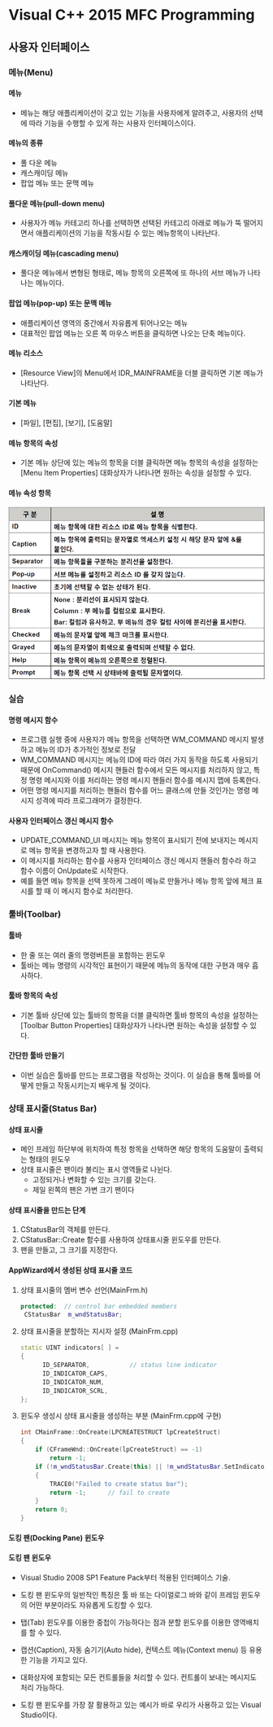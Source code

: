 # Visual C++ 2015 MFC Programming

## 사용자 인터페이스

### 메뉴(Menu)

#### 메뉴

- 메뉴는 해당 애플리케이션이 갖고 있는 기능을 사용자에게 알려주고, 사용자의 선택에 따라 기능을 수행할 수 있게 하는 사용자 인터페이스이다.



#### 메뉴의 종류

- 풀 다운 메뉴
- 캐스캐이딩 메뉴
- 팝업 메뉴 또는 문맥 메뉴



#### 풀다운 메뉴(pull-down menu)

- 사용자가 메뉴 카테고리 하나를 선택하면 선택된 카테고리 아래로 메뉴가 뚝 떨어지면서 애플리케이션의 기능을 작동시킬 수 있는 메뉴항목이 나타난다.



#### 캐스캐이딩 메뉴(cascading menu)

- 풀다운 메뉴에서 변형된 형태로, 메뉴 항목의 오른쪽에 또 하나의 서브 메뉴가 나타나는 메뉴이다.



#### 팝업 메뉴(pop-up) 또는 문맥 메뉴

- 애플리케이션 영역의 중간에서 자유롭게 튀어나오는 메뉴
- 대표적인 팝업 메뉴는 오른 쪽 마우스 버튼을 클릭하면 나오는 단축 메뉴이다.  



#### 메뉴 리소스

- [Resource View]의 Menu에서 IDR_MAINFRAME을 더블 클릭하면 기본 메뉴가 나타난다.



#### 기본 메뉴

- [파일], [편집], [보기], [도움말]



#### 메뉴 항목의 속성

- 기본 메뉴 상단에 있는 메뉴의 항목을 더블 클릭하면 메뉴 항목의 속성을 설정하는 [Menu Item Properties] 대화상자가 나타나면 원하는 속성을 설정할 수 있다.



#### 메뉴 속성 항목

<img src="../resource/1571628940276.png" alt="1571628940276" style="zoom:67%;" />



### 실습

#### 명령 메시지 함수

- 프로그램 실행 중에 사용자가 메뉴 항목을 선택하면 WM_COMMAND 메시지 발생하고 메뉴의 ID가 추가적인 정보로 전달
- WM_COMMAND 메시지는 메뉴의 ID에 따라 여러 가지 동작을 하도록 사용되기 때문에 OnCommand() 메시지 핸들러 함수에서 모든 메시지를 처리하지 않고, 특정 명령 메시지와 이를 처리하는 명령 메시지 핸들러 함수를 메시지 맵에 등록한다.
- 어떤 명령 메시지를 처리하는 핸들러 함수를 어느 클래스에 만들 것인가는 명령 메시지 성격에 따라 프로그래머가 결정한다.



#### 사용자 인터페이스 갱신 메시지 함수

- UPDATE_COMMAND_UI 메시지는 메뉴 항목이 표시되기 전에 보내지는 메시지로 메뉴 항목을 변경하고자 할 때 사용한다.
- 이 메시지를 처리하는 함수를 사용자 인터페이스 갱신 메시지 핸들러 함수라 하고 함수 이름이 OnUpdate로 시작한다.
- 예를 들면 메뉴 항목을 선택 못하게 그레이 메뉴로 만들거나 메뉴 항목 앞에 체크 표시를 할 때 이 메시지 함수로 처리한다.



### 툴바(Toolbar)

#### 툴바

- 한 줄 또는 여러 줄의 명령버튼을 포함하는 윈도우
- 툴바는 메뉴 명령의 시각적인 표현이기 때문에 메뉴의 동작에 대한 구현과 매우 흡사하다.



#### 툴바 항목의 속성

- 기본 툴바 상단에 있는 툴바의 항목을 더블 클릭하면 툴바 항목의 속성을 설정하는 [Toolbar Button Properties] 대화상자가 나타나면 원하는 속성을 설정할 수 있다.



#### 간단한 툴바 만들기

- 이번 실습은 툴바를 만드는 프로그램을 작성하는 것이다. 이 실습을 통해 툴바를 어떻게 만들고 작동시키는지 배우게 될 것이다.



### 상태 표시줄(Status Bar)

#### 상태 표시줄

- 메인 프레임 하단부에 위치하여 특정 항목을 선택하면 해당 항목의 도움말이 출력되는 형태의 윈도우
- 상태 표시줄은 팬이라 불리는 표시 영역들로 나뉜다.
  - 고정되거나 변화할 수 있는 크기를 갖는다.
  - 제일 왼쪽의 팬은 가변 크기 팬이다



#### 상태 표시줄을 만드는 단계

1. CStatusBar의 객체를 만든다.
2. CStatusBar::Create 함수를 사용하여 상태표시줄 윈도우를 만든다.
3. 팬을 만들고, 그 크기를 지정한다.



#### AppWizard에서 생성된 상태 표시줄 코드

1. 상태 표시줄의 멤버 변수 선언(MainFrm.h)

   ```c++
   protected:  // control bar embedded members
   	CStatusBar  m_wndStatusBar;
   ```

2. 상태 표시줄을 분할하는 지시자 설정 (MainFrm.cpp) 

   ```c++
   static UINT indicators[ ] =
   {
         ID_SEPARATOR,      	 // status line indicator
         ID_INDICATOR_CAPS,
         ID_INDICATOR_NUM,
         ID_INDICATOR_SCRL,
   };
   ```

3. 윈도우 생성시 상태 표시줄을 생성하는 부분     (MainFrm.cpp에 구현)

   ```c++
   int CMainFrame::OnCreate(LPCREATESTRUCT lpCreateStruct)
   {
       if (CFrameWnd::OnCreate(lpCreateStruct) == -1)
           return -1;
       if (!m_wndStatusBar.Create(this) || !m_wndStatusBar.SetIndicators(indicators, sizeof(indicators)/sizeof(UINT)))
       {
           TRACE0("Failed to create status bar");
           return -1;      // fail to create
       }
       return 0;
   }
   ```

   

#### 도킹 팬(Docking Pane) 윈도우

#### 도킹 팬 윈도우

- Visual Studio 2008 SP1 Feature Pack부터 적용된 인터페이스 기술.
- 도킹 팬 윈도우의 일반적인 특징은 툴 바 또는 다이얼로그 바와 같이 프레임 윈도우의 어떤 부분이라도 자유롭게 도킹할 수 있다.
- 탭(Tab) 윈도우를 이용한 중첩이 가능하다는 점과 분할 윈도우를 이용한 영역배치를 할 수 있다.

- 캡션(Caption), 자동 숨기기(Auto hide), 컨텍스트 메뉴(Context menu) 등 유용한 기능을 가지고 있다.
- 대화상자에 포함되는 모든 컨트롤들을 처리할 수 있다. 컨트롤이 보내는 메시지도 처리 가능하다.
- 도킹 팬 윈도우를 가장 잘 활용하고 있는 예시가 바로 우리가 사용하고 있는 Visual Studio이다.